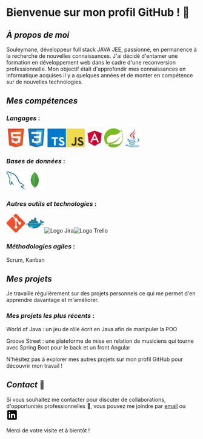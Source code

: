 # Bienvenue sur mon profil GitHub ! 👋

## *À propos de moi*
Souleymane, développeur full stack JAVA JEE, passionné, en permanence à la recherche de nouvelles connaissances. J'ai décidé d'entamer une formation en développement web dans le cadre d'une reconversion professionnelle. Mon objectif était d'approfondir mes connaissances en informatique acquises il y a quelques années et de monter en compétence sur de nouvelles technologies.

## *Mes compétences*
### *Langages* :
<img src="https://raw.githubusercontent.com/devicons/devicon/master/icons/html5/html5-original.svg" alt="Logo HTML5" width="50px" height="50px"> <img src="https://raw.githubusercontent.com/devicons/devicon/master/icons/css3/css3-original.svg" alt="Logo CSS" width="50px" height="50px"> <img src="https://raw.githubusercontent.com/devicons/devicon/master/icons/typescript/typescript-original.svg" alt="Logo TypeScript" width="50px" height="50px"><img src="https://raw.githubusercontent.com/devicons/devicon/master/icons/javascript/javascript-original.svg" alt="Logo JavaScript" width="50px" height="50px"><img src="https://raw.githubusercontent.com/github/explore/80688e429a7d4ef2fca1e82350fe8e3517d3494d/topics/angular/angular.png" alt="Logo Angular" width="50px" height="50px"><img src="https://raw.githubusercontent.com/devicons/devicon/master/icons/spring/spring-original.svg" alt="Logo Spring Boot" width="50px" height="50px"><img src="https://raw.githubusercontent.com/devicons/devicon/master/icons/java/java-original.svg" alt="Logo Java 17" width="50px" height="50px">


### *Bases de données* : 
<img src="https://raw.githubusercontent.com/devicons/devicon/master/icons/mysql/mysql-original.svg" alt="Logo SQL" width="50px" height="50px"><img src="https://raw.githubusercontent.com/devicons/devicon/master/icons/mongodb/mongodb-original.svg" alt="Logo MongoDB" width="50px" height="50px">


### *Autres outils et technologies* : 
<img src="https://raw.githubusercontent.com/devicons/devicon/master/icons/git/git-original.svg" alt="Logo Git" width="50px" height="50px"><img src="https://raw.githubusercontent.com/devicons/devicon/master/icons/docker/docker-original.svg" alt="Logo Docker" width="50px" height="50px"><img src="https://raw.githubusercontent.com/simple-icons/simple-icons/develop/icons/jira.svg" alt="Logo Jira" width="50px" height="50px"><img src="https://raw.githubusercontent.com/simple-icons/simple-icons/develop/icons/trello.svg" alt="Logo Trello" width="50px" height="50px">


### *Méthodologies agiles* : 
Scrum, Kanban


## *Mes projets*
Je travaille régulièrement sur des projets personnels ce qui me permet d'en apprendre davantage et m'améliorer.
### *Mes projets les plus récents* :

World of Java : un jeu de rôle écrit en Java afin de manipuler la POO

Groove Street : une plateforme de mise en relation de musiciens qui tourne avec Spring Boot pour le back et un front Angular

N'hésitez pas à explorer mes autres projets sur mon profil GitHub pour découvrir mon travail !

## *Contact* 💬
Si vous souhaitez me contacter pour discuter de collaborations, d'opportunités professionnelles 💼, vous pouvez me joindre par [email](mailto:souleymane.rakkassy@gmail.com) ou
[<img src="https://raw.githubusercontent.com/simple-icons/simple-icons/develop/icons/linkedin.svg" alt="Logo LinkedIn" width="30px" height="30px">](https://www.linkedin.com/in/souleymane-rakkassy-305699209/)





Merci de votre visite et à bientôt !
